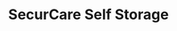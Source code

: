 ---
title: "SecurCare Self Storage"
url: /tulsa/securcare-self-storage-south-sheridan-road/
shop: Mieten
---